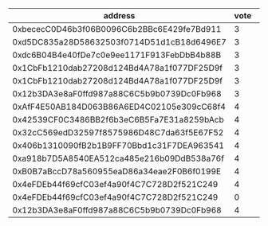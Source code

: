 address|vote|timestamp|signature
---|---|---|---
0xbececC0D46b3f06B0096C6b2BBc6E429fe7Bd911|3|1612876301|0x05234014a0faeae138a9abc56b3004e7f37162863da4bef065775f88b1d3590f197b64758e186c8924644ce379a62a6c02aaf2d8c4bdbc7efeb247ca36faed6e1c
0xd5DC835a28D58632503f0714D51d1cB18d6496E7|3|1612876702|0x062c0e9c3af5e0ca39d08fa12aefbc55681c6cc36665260907be8d3809de50671ac46e5dff18775b76494edba2dff40ec2027faa60f7e5156b9b99caa99445a11b
0xdc6B04B4e40fDe7c0e9ee1171F913FebDbB4b88B|3|1612878410|0x521bcabab4867cb80d9e571864351a8a5f7801be1ffeac358e8b42d008c748e02a6f053f4a74f486b2e5694b02c67a3df9d1a62d9e3eb76074571ad9e7d0bf6a1c
0x1CbFb1210dab27208d124Bd4A78a1f077DF25D9f|3|1612879733|0x48f5789af120c01982c29a8922aa5aba750e233494c72e6d5eb1f09b30a13b9628e303a76ae8d71e32bcae448d6b361ab0aef2b20762927e5f29d2d985292e791c
0x1CbFb1210dab27208d124Bd4A78a1f077DF25D9f|3|1612879747|0xecf889c4295a5b7027b5c09a6ea97475caaada265cac2e4b68d071f7d6cc038575ebe7b87af8db343d5af6985b4f5597b225454d5b33fdaa30734ce1deff009f1c
0x12b3DA3e8aF0ffd987a88C6C5b9b0739Dc0Fb968|3|1612883353|0x82225ff719d1654e6e588d8f2681254b10e4a74e3e8c3a859f7aa0407cb5fb6618a7d38ee8f8a3253697d2425e49be70a4da2ab15274c06c988fac4978d53f621b
0xAfF4E50AB184D063B86A6ED4C02105e309cC68f4|4|1612896001|0x30b2182d7281d00d2fb5e91ff4754a2bb75331da4d880c07af30263c40bd3cd64b7c87c6337e27547a8d5237976d6e8e1b3e8867151d4e72b5f4a4420ff475561c
0x42539CF0C3486BB2f6b3eC6B5Fa7E31a8259bAcb|4|1612896013|0x6d02ef33b8ed4615cd4829fbedb9d70adad2c89cb28a5004be76cc120e66b7f009e953948e2a862cb9e374649150d419a72582aa2ae5f3ac0de12fc3983ffd6b1b
0x32cC569edD32597f8575986D48C7da63f5E67F52|4|1612903016|0xb30539f5bc2ed1acb462ce435ef0261d738bb5fdee1bfbb7a405e82d368be99b7365d546b10e72e53c180c48a916e5a134139b252a599ffb1a0202a39a2f39b71b
0x406b1310090fB2b1B9FF70Bbd1c31F7DEA963541|4|1612903957|0xb9f11d0a1c2e111b4a17ae1dd4cfd8630e44134d93e8aa7331d72fffe2a4f18f50044d101b1bbfc5e04a37331e4d5c076f704e9888c80a1e2025610a71a0dfb61c
0xa918b7D5A8540EA512ca485e216b09DdB538a76f|4|1612904627|0x572e7e401374d2695a16ee27447c0830f18114211f409fae04057efbac8349353c07a48596fd80738e1e410f87511fd6668684740f4ef34c81aba828a9eecbee1b
0xB0B7aBccD78a560955eaD86a34eae2F0B6f0199E|4|1612936365|0x03320423aadaae8666cd4325576947a9a851fb1a888c776bfaf7948430e7fb6e2abc164dbfc0edfc633a858d2885bf4d67c4acd36197ea1cef2ad04903b0c3921b
0x4eFDEb44f69cfC03ef4a90f4C7C728D2f521C249|4|1612939667|0x816a25817cca909c04388c33e27155ff4261b0ef5643b60399682f18cd91131435ccb281f0cfba6f01aa033affd23d50fdd219b0b7ee1915de214fc9563d0fda1b
0x4eFDEb44f69cfC03ef4a90f4C7C728D2f521C249|0|1612944188|0x7f3ab31b3a7f7799fc0b221228812af68abbaa8e5d28e6d861c4dcc0ed863dec3dbcdc793ee74b1f4fbfb3de081f0525ece05f169cac0bfe720c72c842d812de1b
0x12b3DA3e8aF0ffd987a88C6C5b9b0739Dc0Fb968|4|1612958998|0x4086b67ee07fc76f95d111293b033d1a2691c0e441f735cb585f5b61b39caec272987b1cef4840b7727e74e1494f077cf2e3ec819192cbb409becf5ecaebc3081b